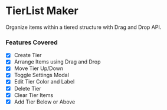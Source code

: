 # TierList Maker

Organize items within a tiered structure with Drag and Drop API.

### Features Covered

- [x] Create Tier
- [x] Arrange Items using Drag and Drop
- [x] Move Tier Up/Down
- [x] Toggle Settings Modal
- [x] Edit Tier Color and Label
- [x] Delete Tier
- [x] Clear Tier Items
- [x] Add Tier Below or Above
